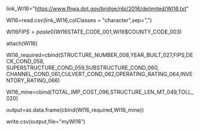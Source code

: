
link_WI16="https://www.fhwa.dot.gov/bridge/nbi/2016/delimited/WI16.txt"

WI16=read.csv(link_WI16,colClasses = "character",sep=",")

WI16$FIPS=paste0(WI16$STATE_CODE_001,WI16$COUNTY_CODE_003)

attach(WI16)

WI16_required=cbind(STRUCTURE_NUMBER_008,YEAR_BUILT_027,FIPS,DECK_COND_058,
SUPERSTRUCTURE_COND_059,SUBSTRUCTURE_COND_060,
CHANNEL_COND_061,CULVERT_COND_062,OPERATING_RATING_064,INVENTORY_RATING_066)

WI16_mine=cbind(TOTAL_IMP_COST_096,STRUCTURE_LEN_MT_049,TOLL_020) 

output=as.data.frame(cbind(WI16_required,WI16_mine))

write.csv(output,file="myWI16")
